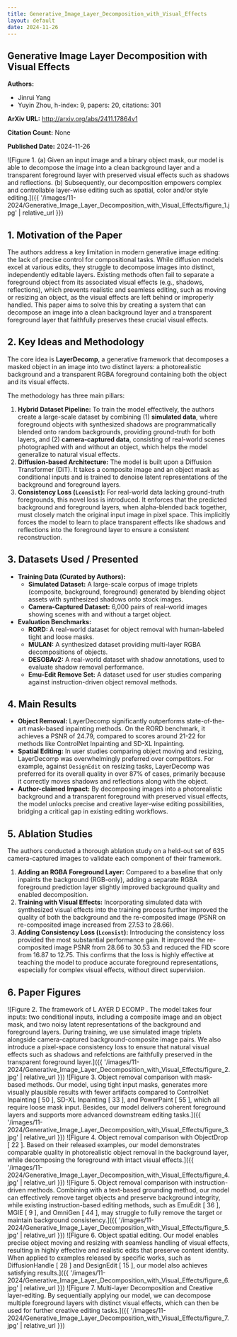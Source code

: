 ```yaml
---
title: Generative_Image_Layer_Decomposition_with_Visual_Effects
layout: default
date: 2024-11-26
---
```

## Generative Image Layer Decomposition with Visual Effects
**Authors:**
- Jinrui Yang
- Yuyin Zhou, h-index: 9, papers: 20, citations: 301

**ArXiv URL:** http://arxiv.org/abs/2411.17864v1

**Citation Count:** None

**Published Date:** 2024-11-26

![Figure 1. (a) Given an input image and a binary object mask, our model is able to decompose the image into a clean background layer and a transparent foreground layer with preserved visual effects such as shadows and reflections. (b) Subsequently, our decomposition empowers complex and controllable layer-wise editing such as spatial, color and/or style editing.]({{ '/images/11-2024/Generative_Image_Layer_Decomposition_with_Visual_Effects/figure_1.jpg' | relative_url }})
## 1. Motivation of the Paper
The authors address a key limitation in modern generative image editing: the lack of precise control for compositional tasks. While diffusion models excel at various edits, they struggle to decompose images into distinct, independently editable layers. Existing methods often fail to separate a foreground object from its associated visual effects (e.g., shadows, reflections), which prevents realistic and seamless editing, such as moving or resizing an object, as the visual effects are left behind or improperly handled. This paper aims to solve this by creating a system that can decompose an image into a clean background layer and a transparent foreground layer that faithfully preserves these crucial visual effects.

## 2. Key Ideas and Methodology
The core idea is **LayerDecomp**, a generative framework that decomposes a masked object in an image into two distinct layers: a photorealistic background and a transparent RGBA foreground containing both the object and its visual effects.

The methodology has three main pillars:
1.  **Hybrid Dataset Pipeline:** To train the model effectively, the authors create a large-scale dataset by combining (1) **simulated data**, where foreground objects with synthesized shadows are programmatically blended onto random backgrounds, providing ground-truth for both layers, and (2) **camera-captured data**, consisting of real-world scenes photographed with and without an object, which helps the model generalize to natural visual effects.
2.  **Diffusion-based Architecture:** The model is built upon a Diffusion Transformer (DiT). It takes a composite image and an object mask as conditional inputs and is trained to denoise latent representations of the background and foreground layers.
3.  **Consistency Loss (`Lconsist`):** For real-world data lacking ground-truth foregrounds, this novel loss is introduced. It enforces that the predicted background and foreground layers, when alpha-blended back together, must closely match the original input image in pixel space. This implicitly forces the model to learn to place transparent effects like shadows and reflections into the foreground layer to ensure a consistent reconstruction.

## 3. Datasets Used / Presented
- **Training Data (Curated by Authors):**
    - **Simulated Dataset:** A large-scale corpus of image triplets (composite, background, foreground) generated by blending object assets with synthesized shadows onto stock images.
    - **Camera-Captured Dataset:** 6,000 pairs of real-world images showing scenes with and without a target object.
- **Evaluation Benchmarks:**
    - **RORD:** A real-world dataset for object removal with human-labeled tight and loose masks.
    - **MULAN:** A synthesized dataset providing multi-layer RGBA decompositions of objects.
    - **DESOBAv2:** A real-world dataset with shadow annotations, used to evaluate shadow removal performance.
    - **Emu-Edit Remove Set:** A dataset used for user studies comparing against instruction-driven object removal methods.

## 4. Main Results
- **Object Removal:** LayerDecomp significantly outperforms state-of-the-art mask-based inpainting methods. On the RORD benchmark, it achieves a PSNR of 24.79, compared to scores around 21-22 for methods like ControlNet Inpainting and SD-XL Inpainting.
- **Spatial Editing:** In user studies comparing object moving and resizing, LayerDecomp was overwhelmingly preferred over competitors. For example, against `DesignEdit` on resizing tasks, LayerDecomp was preferred for its overall quality in over 87% of cases, primarily because it correctly moves shadows and reflections along with the object.
- **Author-claimed Impact:** By decomposing images into a photorealistic background and a transparent foreground with preserved visual effects, the model unlocks precise and creative layer-wise editing possibilities, bridging a critical gap in existing editing workflows.

## 5. Ablation Studies
The authors conducted a thorough ablation study on a held-out set of 635 camera-captured images to validate each component of their framework.
1.  **Adding an RGBA Foreground Layer:** Compared to a baseline that only inpaints the background (RGB-only), adding a separate RGBA foreground prediction layer slightly improved background quality and enabled decomposition.
2.  **Training with Visual Effects:** Incorporating simulated data with synthesized visual effects into the training process further improved the quality of both the background and the re-composited image (PSNR on re-composited image increased from 27.53 to 28.66).
3.  **Adding Consistency Loss (`Lconsist`):** Introducing the consistency loss provided the most substantial performance gain. It improved the re-composited image PSNR from 28.66 to 30.53 and reduced the FID score from 16.87 to 12.75. This confirms that the loss is highly effective at teaching the model to produce accurate foreground representations, especially for complex visual effects, without direct supervision.

## 6. Paper Figures
![Figure 2. The framework of L AYER D ECOMP . The model takes four inputs: two conditional inputs, including a composite image and an object mask, and two noisy latent representations of the background and foreground layers. During training, we use simulated image triplets alongside camera-captured background-composite image pairs. We also introduce a pixel-space consistency loss to ensure that natural visual effects such as shadows and refelctions are faithfully preserved in the transparent foreground layer.]({{ '/images/11-2024/Generative_Image_Layer_Decomposition_with_Visual_Effects/figure_2.jpg' | relative_url }})
![Figure 3. Object removal comparison with mask-based methods. Our model, using tight input masks, generates more visually plausible results with fewer artifacts compared to ControlNet Inpainting [ 50 ], SD-XL Inpainting [ 33 ], and PowerPaint [ 55 ], which all require loose mask input. Besides, our model delivers coherent foreground layers and supports more advanced downstream editing tasks.]({{ '/images/11-2024/Generative_Image_Layer_Decomposition_with_Visual_Effects/figure_3.jpg' | relative_url }})
![Figure 4. Object removal comparison with ObjectDrop [ 22 ]. Based on their released examples, our model demonstrates comparable quality in photorealistic object removal in the background layer, while decomposing the foreground with intact visual effects.]({{ '/images/11-2024/Generative_Image_Layer_Decomposition_with_Visual_Effects/figure_4.jpg' | relative_url }})
![Figure 5. Object removal comparison with instruction-driven methods. Combining with a text-based grounding method, our model can effectively remove target objects and preserve background integrity, while existing instruction-based editing methods, such as EmuEdit [ 36 ], MGIE [ 9 ], and OmniGen [ 44 ], may struggle to fully remove the target or maintain background consistency.]({{ '/images/11-2024/Generative_Image_Layer_Decomposition_with_Visual_Effects/figure_5.jpg' | relative_url }})
![Figure 6. Object spatial editing. Our model enables precise object moving and resizing with seamless handling of visual effects, resulting in highly effective and realistic edits that preserve content identity. When applied to examples released by specific works, such as DiffusionHandle [ 28 ] and DesignEdit [ 15 ], our model also achieves satisfying results.]({{ '/images/11-2024/Generative_Image_Layer_Decomposition_with_Visual_Effects/figure_6.jpg' | relative_url }})
![Figure 7. Multi-layer Decomposition and Creative layer-editing. By sequentially applying our model, we can decompose multiple foreground layers with distinct visual effects, which can then be used for further creative editing tasks.]({{ '/images/11-2024/Generative_Image_Layer_Decomposition_with_Visual_Effects/figure_7.jpg' | relative_url }})
